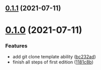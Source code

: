 ## [0.1.1](https://github.com/bruceeewong/generator-jarvis/compare/v0.1.0...v0.1.1) (2021-07-11)



# [0.1.0](https://github.com/bruceeewong/generator-jarvis/compare/bc232ad8f6a0857e98045d9e808263d9c3815629...v0.1.0) (2021-07-11)


### Features

* add git clone template ability ([bc232ad](https://github.com/bruceeewong/generator-jarvis/commit/bc232ad8f6a0857e98045d9e808263d9c3815629))
* finish all steps of first edition ([1181c8b](https://github.com/bruceeewong/generator-jarvis/commit/1181c8bfd80c5bdae7f2dabd7732ffc6db43fb42))



